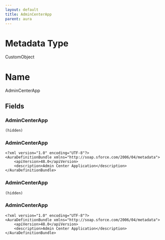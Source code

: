 ```yaml
---
layout: default
title: AdminCenterApp
parent: aura
---
```

# Metadata Type
CustomObject

# Name
AdminCenterApp
## Fields
### AdminCenterApp

```
(hidden)
```
### AdminCenterApp

```
<?xml version="1.0" encoding="UTF-8"?>
<AuraDefinitionBundle xmlns="http://soap.sforce.com/2006/04/metadata">
    <apiVersion>48.0</apiVersion>
    <description>Admin Center Application</description>
</AuraDefinitionBundle>
```
### AdminCenterApp

```
(hidden)
```
### AdminCenterApp

```
<?xml version="1.0" encoding="UTF-8"?>
<AuraDefinitionBundle xmlns="http://soap.sforce.com/2006/04/metadata">
    <apiVersion>48.0</apiVersion>
    <description>Admin Center Application</description>
</AuraDefinitionBundle>
```
